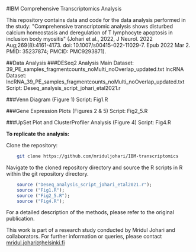 #IBM Comprehensive Transcriptomics Analysis

This repository contains data and code for the data analysis performed in the study: "Comprehensive transcriptomic analysis shows disturbed calcium homeostasis and deregulation of T lymphocyte apoptosis in inclusion body myositis" (Johari et al., 2022, J Neurol. 2022 Aug;269(8):4161-4173. doi: 10.1007/s00415-022-11029-7. Epub 2022 Mar 2. PMID: 35237874; PMCID: PMC9293871).

##Data Analysis
###DESeq2 Analysis
    Main Dataset: 39_PE_samples_fragmentcounts_noMulti_noOverlap_updated.txt
    lncRNA Dataset: lncRNA_39_PE_samples_fragmentcounts_noMulti_noOverlap_updated.txt
    Script: Deseq_analysis_script_johari_etal2021.r

###Venn Diagram (Figure 1)
    Script: Fig1.R

###Gene Expression Plots (Figures 2 & 5)
    Script: Fig2_5.R

###UpSet Plot and ClusterProfiler Analysis (Figure 4)
    Script: Fig4.R

**To replicate the analysis:**

Clone the repository:
```bash
    git clone https://github.com/mriduljohari/IBM-transcriptomics
```    
Navigate to the cloned repository directory and source the R scripts in R within the git repository directory.
```R
    source ("Deseq_analysis_script_johari_etal2021.r");
    source ("Fig1.R");
    source ("Fig2_5.R");
    source ("Fig4.R");
```
For a detailed description of the methods, please refer to the original publication.

This work is part of a research study conducted by Mridul Johari and collaborators. For further information or queries, please contact mridul.johari@helsinki.fi
